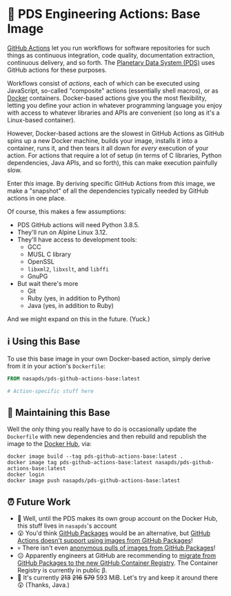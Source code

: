 # 🌄 PDS Engineering Actions: Base Image


[GitHub Actions](https://github.com/features/actions) let you run workflows for software repositories for such things as continuous integration, code quality, documentation extraction, continuous delivery, and so forth. The [Planetary Data System (PDS)](https://pds.nasa.gov/) uses GitHub actions for these purposes.

Workflows consist of _actions_, each of which can be executed using JavaScript, so-called "composite" actions (essentially shell macros), or as [Docker](https://www.docker.com/) containers. Docker-based actions give you the most flexibility, letting you define your action in whatever programming language you enjoy with access to whatever libraries and APIs are convenient (so long as it's a Linux-based container).

However, Docker-based actions are the slowest in GitHub Actions as GitHub spins up a new Docker machine, builds your image, installs it into a container, runs it, and then tears it all down for _every_ execution of your action. For actions that require a lot of setup (in terms of C libraries, Python dependencies, Java APIs, and so forth), this can make execution painfully slow.

Enter _this_ image. By deriving specific GitHub Actions from _this_ image, we make a "snapshot" of all the dependencies typically needed by GitHub actions in one place.

Of course, this makes a few assumptions:

- PDS GitHub actions will need Python 3.8.5.
- They'll run on Alpine Linux 3.12.
- They'll have access to development tools:
  - GCC
  - MUSL C library
  - OpenSSL
  - `libxml2`, `libxslt`, and `libffi`
  - GnuPG
- But wait there's more
  - Git
  - Ruby (yes, in addition to Python)
  - Java (yes, in addition to Ruby)

And we might expand on this in the future. (Yuck.)


## ℹ️ Using this Base

To use this base image in your own Docker-based action, simply derive from it in your action's `Dockerfile`:

```Dockerfile
FROM nasapds/pds-github-actions-base:latest

# Action-specific stuff here
```


## 🔧 Maintaining this Base

Well the only thing you really have to do is occasionally update the `Dockerfile` with new dependencies and then rebuild and republish the image to the [Docker Hub](https://hub.docker.com/), via:

```console
docker image build --tag pds-github-actions-base:latest .
docker image tag pds-github-actions-base:latest nasapds/pds-github-actions-base:latest
docker login
docker image push nasapds/pds-github-actions-base:latest
```


## ⏰ Future Work


- 🤡 Well, until the PDS makes its own group account on the Docker Hub, this stuff lives in `nasapds`'s account
- 😮 You'd think [GitHub Packages](https://github.com/features/packages) would be an alternative, but [GitHub Actions doesn't support using images from GitHub Packages](https://github.community/t/use-docker-image-from-github-packages-as-container/118709)!
- 💀 There isn't even [anonymous pulls of images from GitHub Packages](https://github.community/t/make-it-possible-to-pull-docker-images-anonymously-from-github-package-registry/16677)!
- 😑 Apparently engineers at GitHub are recommending to [migrate from GitHub Packages to the new GitHub Container Registry](https://docs.github.com/en/packages/getting-started-with-github-container-registry/migrating-to-github-container-registry-for-docker-images). The Container Registry is currently in public β.
- 💽 It's currently ~~213~~ ~~216~~ ~~579~~ 593
 MiB. Let's try and keep it around there 😲 (Thanks, Java.)
